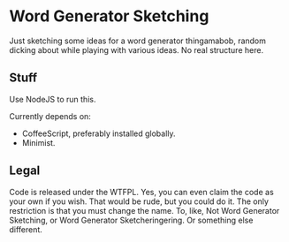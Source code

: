 Word Generator Sketching
========================

Just sketching some ideas for a word generator thingamabob, random dicking about while playing with various ideas.  No real structure here.

Stuff
-----

Use NodeJS to run this.

Currently depends on:

- CoffeeScript, preferably installed globally.
- Minimist.

Legal
-----

Code is released under the WTFPL.  Yes, you can even claim the code as your own if you wish.  That would be rude, but you could do it.  The only restriction is that you must change the name.  To, like, Not Word Generator Sketching, or Word Generator Sketcheringering.  Or something else different.
